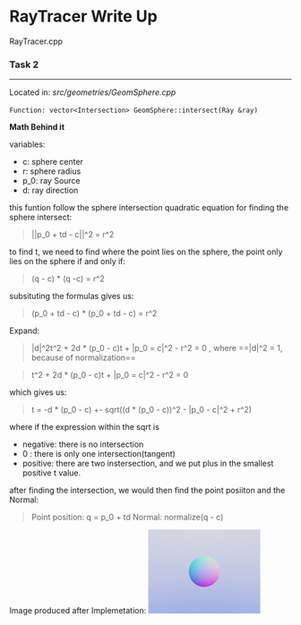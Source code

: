 # RayTracer Write Up

RayTracer.cpp



### Task 2
---
Located in: *src/geometries/GeomSphere.cpp*

`Function: vector<Intersection> GeomSphere::intersect(Ray &ray)`

**Math Behind it**

variables:
- c: sphere center
- r: sphere radius
- p_0: ray Source
- d: ray direction
  

this funtion follow the sphere intersection quadratic equation for finding the sphere intersect:

> ||p_0 + td - c||^2 = r^2

to find t, we need to find where the point lies on the sphere, the point only lies on the sphere if and only if: 

> (q - c) * (q -c) = r^2

subsituting the formulas gives us:

> (p_0 + td - c) * (p_0 + td - c) = r^2

Expand:

>|d|^2t^2 + 2d * (p_0 - c)t + |p_0 = c|^2 - r^2 = 0 , 
where ==|d|^2 = 1, because of normalization==

> t^2 + 2d * (p_0 - c)t + |p_0 = c|^2 - r^2 = 0

which gives us:

> t = -d * (p_0 - c) +- sqrt((d * (p_0 - c))^2 - |p_0 - c|^2 + r^2)

where if the expression within the sqrt is
  - negative: there is no intersection
  - 0 : there is only one intersection(tangent)
  - positive: there are two instersection, and we put plus in the smallest positive t value.

after finding the intersection, we would then find the point posiiton and the Normal:

> Point position: q = p_0 + td
> Normal: normalize(q - c)

Image produced after Implemetation:
<img src="images/Task2.1.png" alt="image" width="200"/>



